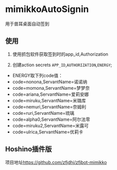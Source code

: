 # mimikkoAutoSignin

用于兽耳桌面自动签到

## 使用

1. 使用抓包软件获取签到时的app_id,Authorization

2. 创建action secrets
`APP_ID`,`AUTHORIZATION`,`ENERGY`;
 - ENERGY取下列code值：
  - code=nonona,ServantName=诺诺纳
  - code=momona,ServantName=梦梦奈
  - code=ariana,ServantName=爱莉安娜
  - code=miruku,ServantName=米璐库
  - code=nemuri,ServantName=奈姆利
  - code=ruri,ServantName=琉璃
  - code=alpha0,ServantName=阿尔法零
  - code=miruku2,ServantName=米露可
  - code=ulrica,ServantName=优莉卡

## Hoshino插件版

项目地址<https://github.com/zfjdhj/zfjbot-mimikko>
